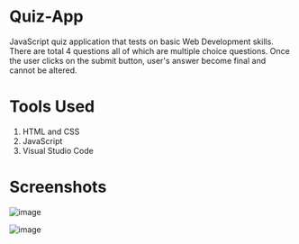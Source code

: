 # Quiz-App
JavaScript quiz application that tests on basic Web Development skills. There are total 4 questions all of which are multiple choice questions. Once the user clicks on the submit button, user's answer become final and cannot be altered.

# Tools Used
1) HTML and CSS
2) JavaScript
3) Visual Studio Code

# Screenshots
![image](https://user-images.githubusercontent.com/67178658/152165600-fc933293-9c1c-420d-af76-7e4463cc625b.png)


![image](https://user-images.githubusercontent.com/67178658/152165702-b69ac4a0-dbd8-4c3e-aa13-a6292aad6d69.png)
